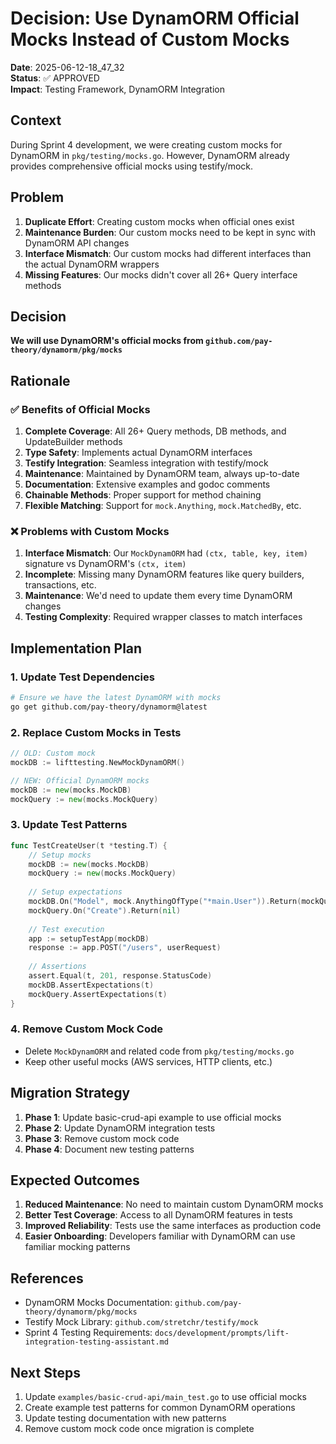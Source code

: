# Decision: Use DynamORM Official Mocks Instead of Custom Mocks

**Date**: 2025-06-12-18_47_32  
**Status**: ✅ APPROVED  
**Impact**: Testing Framework, DynamORM Integration

## Context

During Sprint 4 development, we were creating custom mocks for DynamORM in `pkg/testing/mocks.go`. However, DynamORM already provides comprehensive official mocks using testify/mock.

## Problem

1. **Duplicate Effort**: Creating custom mocks when official ones exist
2. **Maintenance Burden**: Our custom mocks need to be kept in sync with DynamORM API changes
3. **Interface Mismatch**: Our custom mocks had different interfaces than the actual DynamORM wrappers
4. **Missing Features**: Our mocks didn't cover all 26+ Query interface methods

## Decision

**We will use DynamORM's official mocks from `github.com/pay-theory/dynamorm/pkg/mocks`**

## Rationale

### ✅ Benefits of Official Mocks

1. **Complete Coverage**: All 26+ Query methods, DB methods, and UpdateBuilder methods
2. **Type Safety**: Implements actual DynamORM interfaces
3. **Testify Integration**: Seamless integration with testify/mock
4. **Maintenance**: Maintained by DynamORM team, always up-to-date
5. **Documentation**: Extensive examples and godoc comments
6. **Chainable Methods**: Proper support for method chaining
7. **Flexible Matching**: Support for `mock.Anything`, `mock.MatchedBy`, etc.

### ❌ Problems with Custom Mocks

1. **Interface Mismatch**: Our `MockDynamORM` had `(ctx, table, key, item)` signature vs DynamORM's `(ctx, item)` 
2. **Incomplete**: Missing many DynamORM features like query builders, transactions, etc.
3. **Maintenance**: We'd need to update them every time DynamORM changes
4. **Testing Complexity**: Required wrapper classes to match interfaces

## Implementation Plan

### 1. Update Test Dependencies
```bash
# Ensure we have the latest DynamORM with mocks
go get github.com/pay-theory/dynamorm@latest
```

### 2. Replace Custom Mocks in Tests
```go
// OLD: Custom mock
mockDB := lifttesting.NewMockDynamORM()

// NEW: Official DynamORM mocks
mockDB := new(mocks.MockDB)
mockQuery := new(mocks.MockQuery)
```

### 3. Update Test Patterns
```go
func TestCreateUser(t *testing.T) {
    // Setup mocks
    mockDB := new(mocks.MockDB)
    mockQuery := new(mocks.MockQuery)
    
    // Setup expectations
    mockDB.On("Model", mock.AnythingOfType("*main.User")).Return(mockQuery)
    mockQuery.On("Create").Return(nil)
    
    // Test execution
    app := setupTestApp(mockDB)
    response := app.POST("/users", userRequest)
    
    // Assertions
    assert.Equal(t, 201, response.StatusCode)
    mockDB.AssertExpectations(t)
    mockQuery.AssertExpectations(t)
}
```

### 4. Remove Custom Mock Code
- Delete `MockDynamORM` and related code from `pkg/testing/mocks.go`
- Keep other useful mocks (AWS services, HTTP clients, etc.)

## Migration Strategy

1. **Phase 1**: Update basic-crud-api example to use official mocks
2. **Phase 2**: Update DynamORM integration tests
3. **Phase 3**: Remove custom mock code
4. **Phase 4**: Document new testing patterns

## Expected Outcomes

1. **Reduced Maintenance**: No need to maintain custom DynamORM mocks
2. **Better Test Coverage**: Access to all DynamORM features in tests
3. **Improved Reliability**: Tests use the same interfaces as production code
4. **Easier Onboarding**: Developers familiar with DynamORM can use familiar mocking patterns

## References

- DynamORM Mocks Documentation: `github.com/pay-theory/dynamorm/pkg/mocks`
- Testify Mock Library: `github.com/stretchr/testify/mock`
- Sprint 4 Testing Requirements: `docs/development/prompts/lift-integration-testing-assistant.md`

## Next Steps

1. Update `examples/basic-crud-api/main_test.go` to use official mocks
2. Create example test patterns for common DynamORM operations
3. Update testing documentation with new patterns
4. Remove custom mock code once migration is complete 